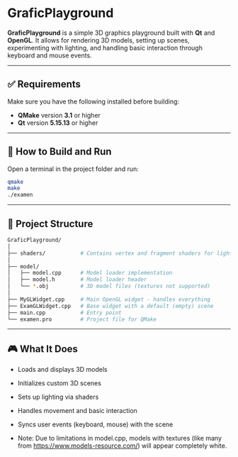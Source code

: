 # GraficPlayground

**GraficPlayground** is a simple 3D graphics playground built with **Qt** and **OpenGL**. It allows for rendering 3D models, setting up scenes, experimenting with lighting, and handling basic interaction through keyboard and mouse events.

---

## ✅ Requirements

Make sure you have the following installed before building:

- **QMake** version **3.1** or higher
- **Qt** version **5.15.13** or higher

---

## 🧪 How to Build and Run

Open a terminal in the project folder and run:

```bash
qmake
make
./examen
```
---
## 📁 Project Structure
```bash
GraficPlayground/
│
├── shaders/           # Contains vertex and fragment shaders for lighting
│
├── model/
│   ├── model.cpp      # Model loader implementation
│   ├── model.h        # Model loader header
│   └── *.obj          # 3D model files (textures not supported)
│
├── MyGLWidget.cpp     # Main OpenGL widget - handles everything
├── ExamGLWidget.cpp   # Base widget with a default (empty) scene
├── main.cpp           # Entry point
└── examen.pro         # Project file for QMake
```
---
## 🎮 What It Does

   - Loads and displays 3D models

   - Initializes custom 3D scenes

   - Sets up lighting via shaders

   - Handles movement and basic interaction

   - Syncs user events (keyboard, mouse) with the scene

   - Note: Due to limitations in model.cpp, models with textures (like many from https://www.models-resource.com/) will appear completely white.

